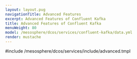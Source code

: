 ```yaml
---
layout: layout.pug
navigationTitle: Advanced Features 
excerpt: Advanced Features of Confluent Kafka
title: Advanced Features of Confluent Kafka
menuWeight: 80
model: /mesosphere/dcos/services/confluent-kafka/data.yml
render: mustache
---
```


#include /mesosphere/dcos/services/include/advanced.tmpl
